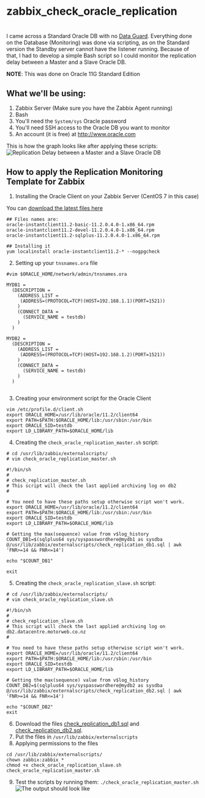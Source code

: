 #
# zabbix_check_oracle_replication
#

I came across a Standard Oracle DB with no [Data Guard](https://oracle-base.com/articles/11g/data-guard-setup-11gr2). Everything done on the Database (Monitoring) was done via scripting, as on the Standard version the Standby server cannot have the listener running.
Because of that, I had to develop a simple Bash script so I could monitor the replication delay between a Master and a Slave Oracle DB.

__NOTE__: This was done on Oracle 11G Standard Edition

## What we'll be using:
1. Zabbix Server (Make sure you have the Zabbix Agent running)
2. Bash
3. You'll need the `System/sys` Oracle password
4. You'll need SSH access to the Oracle DB you want to monitor
5. An account (it is free) at http://www.oracle.com

This is how the graph looks like after applying these scripts:
![Replication Delay between a Master and a Slave Oracle DB](https://github.com/lpossamai/zabbix_check_oracle_replication/blob/master/docs/images/db2_archive_log_photo.png)

## How to apply the Replication Monitoring Template for Zabbix
1. Installing the Oracle Client on your Zabbix Server (CentOS 7 in this case)

You can [download the latest files here](http://www.oracle.com/technetwork/topics/linuxx86-64soft-092277.html)

```
## Files names are:
oracle-instantclient11.2-basic-11.2.0.4.0-1.x86_64.rpm
oracle-instantclient11.2-devel-11.2.0.4.0-1.x86_64.rpm
oracle-instantclient11.2-sqlplus-11.2.0.4.0-1.x86_64.rpm

## Installing it
yum localinstall oracle-instantclient11.2-* --nogpgcheck
```

2. Setting up your `tnsnames.ora` file
```
#vim $ORACLE_HOME/network/admin/tnsnames.ora

MYDB1 =
  (DESCRIPTION =
    (ADDRESS_LIST =
     (ADDRESS=(PROTOCOL=TCP)(HOST=192.168.1.1)(PORT=1521))
    )
    (CONNECT_DATA =
      (SERVICE_NAME = testdb)
    )
  )

MYDB2 =
  (DESCRIPTION =
    (ADDRESS_LIST =
     (ADDRESS=(PROTOCOL=TCP)(HOST=192.168.1.2)(PORT=1521))
    )
    (CONNECT_DATA =
      (SERVICE_NAME = testdb)
    )
  )


```

3. Creating your environment script for the Oracle Client
```
vim /etc/profile.d/client.sh
export ORACLE_HOME=/usr/lib/oracle/11.2/client64
export PATH=$PATH:$ORACLE_HOME/lib:/usr/sbin:/usr/bin
export ORACLE_SID=testdb
export LD_LIBRARY_PATH=$ORACLE_HOME/lib

```

4. Creating the `check_oracle_replication_master.sh` script:

```
# cd /usr/lib/zabbix/externalscripts/
# vim check_oracle_replication_master.sh

#!/bin/sh
#
# check_replication_master.sh
# This script will check the last applied archiving log on db2
#

# You need to have these paths setup otherwise script won't work.
export ORACLE_HOME=/usr/lib/oracle/11.2/client64
export PATH=$PATH:$ORACLE_HOME/lib:/usr/sbin:/usr/bin
export ORACLE_SID=testdb
export LD_LIBRARY_PATH=$ORACLE_HOME/lib

# Getting the max(sequence) value from v$log_history
COUNT_DB1=$(sqlplus64 sys/syspasswordhere@mydb1 as sysdba @/usr/lib/zabbix/externalscripts/check_replication_db1.sql | awk 'FNR>=14 && FNR<=14')

echo "$COUNT_DB1"

exit
```

5. Creating the `check_oracle_replication_slave.sh` script:

```
# cd /usr/lib/zabbix/externalscripts/
# vim check_oracle_replication_slave.sh

#!/bin/sh
#
# check_replication_slave.sh
# This script will check the last applied archiving log on db2.datacentre.motorweb.co.nz
#

# You need to have these paths setup otherwise script won't work.
export ORACLE_HOME=/usr/lib/oracle/11.2/client64
export PATH=$PATH:$ORACLE_HOME/lib:/usr/sbin:/usr/bin
export ORACLE_SID=testdb
export LD_LIBRARY_PATH=$ORACLE_HOME/lib

# Getting the max(sequence) value from v$log_history
COUNT_DB2=$(sqlplus64 sys/syspasswordhere@mydb2 as sysdba @/usr/lib/zabbix/externalscripts/check_replication_db2.sql | awk 'FNR>=14 && FNR<=14')

echo "$COUNT_DB2"
exit

```

6. Download the files [check_replication_db1.sql](https://github.com/lpossamai/zabbix_check_oracle_replication/tree/master/check_replication_db1.sh) and [check_replication_db2.sql](https://github.com/lpossamai/zabbix_check_oracle_replication/tree/master/check_replication_db2.sh).
7. Put the files in `/usr/lib/zabbix/externalscripts`
8. Applying permissions to the files
```
cd /usr/lib/zabbix/externalscripts/
chown zabbix:zabbix *
chmod +x check_oracle_replication_slave.sh check_oracle_replication_master.sh

```

9. Test the scripts by running them: `./check_oracle_replication_master.sh`
![The output should look like](https://github.com/lpossamai/zabbix_check_oracle_replication/blob/master/docs/images/db1_run_script.png)
